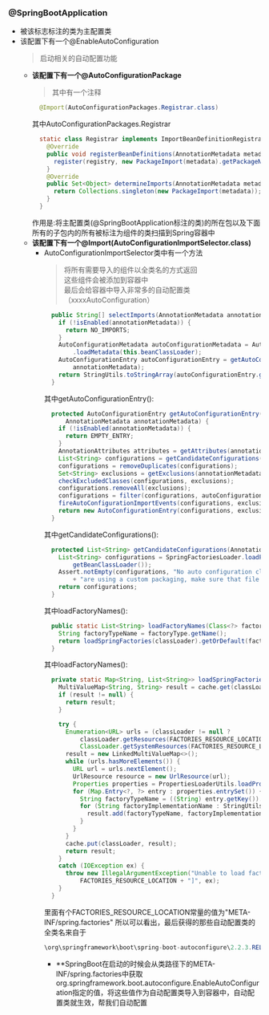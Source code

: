 ### @SpringBootApplication
  + 被该标志标注的类为主配置类
  + 该配置下有一个@EnableAutoConfiguration
    > 启动相关的自动配置功能
    + **该配置下有一个@AutoConfigurationPackage**
      > 其中有一个注释
        ```java
          @Import(AutoConfigurationPackages.Registrar.class)
        ```
        其中AutoConfigurationPackages.Registrar
        ```java
          static class Registrar implements ImportBeanDefinitionRegistrar, DeterminableImports {
            @Override
            public void registerBeanDefinitions(AnnotationMetadata metadata, BeanDefinitionRegistry registry) {
              register(registry, new PackageImport(metadata).getPackageName());
            }
            @Override
            public Set<Object> determineImports(AnnotationMetadata metadata) {
              return Collections.singleton(new PackageImport(metadata));
            }
          }
        ```
        作用是:将主配置类(@SpringBootApplication标注的类)的所在包以及下面所有的子包内的所有被标注为组件的类扫描到Spring容器中
    + **该配置下有一个@Import(AutoConfigurationImportSelector.class)**
      + AutoConfigurationImportSelector类中有一个方法
        > 将所有需要导入的组件以全类名的方式返回<br>
          这些组件会被添加到容器中<br>
          最后会给容器中导入非常多的自动配置类（xxxxAutoConfiguration）
          ```java
            public String[] selectImports(AnnotationMetadata annotationMetadata) {
              if (!isEnabled(annotationMetadata)) {
                return NO_IMPORTS;
              }
              AutoConfigurationMetadata autoConfigurationMetadata = AutoConfigurationMetadataLoader
                  .loadMetadata(this.beanClassLoader);
              AutoConfigurationEntry autoConfigurationEntry = getAutoConfigurationEntry(autoConfigurationMetadata,
                  annotationMetadata);
              return StringUtils.toStringArray(autoConfigurationEntry.getConfigurations());
            }
          ```
          其中getAutoConfigurationEntry():
          ```java
            protected AutoConfigurationEntry getAutoConfigurationEntry(AutoConfigurationMetadata autoConfigurationMetadata,
                AnnotationMetadata annotationMetadata) {
              if (!isEnabled(annotationMetadata)) {
                return EMPTY_ENTRY;
              }
              AnnotationAttributes attributes = getAttributes(annotationMetadata);
              List<String> configurations = getCandidateConfigurations(annotationMetadata, attributes);
              configurations = removeDuplicates(configurations);
              Set<String> exclusions = getExclusions(annotationMetadata, attributes);
              checkExcludedClasses(configurations, exclusions);
              configurations.removeAll(exclusions);
              configurations = filter(configurations, autoConfigurationMetadata);
              fireAutoConfigurationImportEvents(configurations, exclusions);
              return new AutoConfigurationEntry(configurations, exclusions);
            }
          ```
          其中getCandidateConfigurations():
          ```java
            protected List<String> getCandidateConfigurations(AnnotationMetadata metadata, AnnotationAttributes attributes) {
              List<String> configurations = SpringFactoriesLoader.loadFactoryNames(getSpringFactoriesLoaderFactoryClass(),
                  getBeanClassLoader());
              Assert.notEmpty(configurations, "No auto configuration classes found in META-INF/spring.factories. If you "
                  + "are using a custom packaging, make sure that file is correct.");
              return configurations;
            }
          ```
          其中loadFactoryNames():
          ```java
            public static List<String> loadFactoryNames(Class<?> factoryType, @Nullable ClassLoader classLoader) {
              String factoryTypeName = factoryType.getName();
              return loadSpringFactories(classLoader).getOrDefault(factoryTypeName, Collections.emptyList());
            }
          ```
          其中loadFactoryNames():
          ```java
            private static Map<String, List<String>> loadSpringFactories(@Nullable ClassLoader classLoader) {
              MultiValueMap<String, String> result = cache.get(classLoader);
              if (result != null) {
                return result;
              }

              try {
                Enumeration<URL> urls = (classLoader != null ?
                    classLoader.getResources(FACTORIES_RESOURCE_LOCATION) :
                    ClassLoader.getSystemResources(FACTORIES_RESOURCE_LOCATION));
                result = new LinkedMultiValueMap<>();
                while (urls.hasMoreElements()) {
                  URL url = urls.nextElement();
                  UrlResource resource = new UrlResource(url);
                  Properties properties = PropertiesLoaderUtils.loadProperties(resource);
                  for (Map.Entry<?, ?> entry : properties.entrySet()) {
                    String factoryTypeName = ((String) entry.getKey()).trim();
                    for (String factoryImplementationName : StringUtils.commaDelimitedListToStringArray((String) entry.getValue())) {
                      result.add(factoryTypeName, factoryImplementationName.trim());
                    }
                  }
                }
                cache.put(classLoader, result);
                return result;
              }
              catch (IOException ex) {
                throw new IllegalArgumentException("Unable to load factories from location [" +
                    FACTORIES_RESOURCE_LOCATION + "]", ex);
              }
            }
          ```
          里面有个FACTORIES_RESOURCE_LOCATION常量的值为"META-INF/spring.factories"
          所以可以看出，最后获得的那些自动配置类的全类名来自于
          ```java
          \org\springframework\boot\spring-boot-autoconfigure\2.2.3.RELEASE\spring-boot-autoconfigure-2.2.3.RELEASE.jar!\META-INF\spring.factories
          ```
          + **SpringBoot在启动的时候会从类路径下的META-INF/spring.factories中获取org.springframework.boot.autoconfigure.EnableAutoConfiguration指定的值，将这些值作为自动配置类导入到容器中，自动配置类就生效，帮我们自动配置
